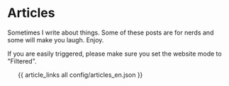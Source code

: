 # Articles

Sometimes I write about things. Some of these posts are for nerds and some will make you laugh. Enjoy. 

If you are easily triggered, please make sure you set the website mode to "Filtered".

<ul>

{{ article_links all config/articles_en.json }}

</ul>